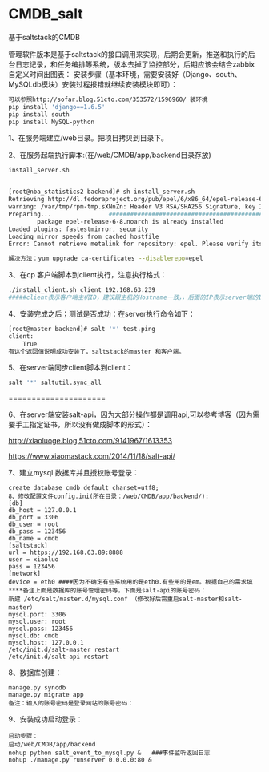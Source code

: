 # CMDB_salt
基于saltstack的CMDB

管理软件版本是基于saltstack的接口调用来实现，后期会更新，推送和执行的后台日志记录，和任务编排等系统，版本去掉了监控部分，后期应该会结合zabbix自定义时间出图表：
安装步骤（基本环境，需要安装好（Django、south、MySQLdb模块）安装过程报错就继续安装模块即可）：
```sh
可以参照http://sofar.blog.51cto.com/353572/1596960/ 装环境
pip install 'django==1.6.5'
pip install south
pip install MySQL-python
```
1、在服务端建立/web目录。把项目拷贝到目录下。

2、在服务起端执行脚本:(在/web/CMDB/app/backend目录存放)
```sh
install_server.sh  


[root@nba_statistics2 backend]# sh install_server.sh 
Retrieving http://dl.fedoraproject.org/pub/epel/6/x86_64/epel-release-6-8.noarch.rpm
warning: /var/tmp/rpm-tmp.sXNnZn: Header V3 RSA/SHA256 Signature, key ID 0608b895: NOKEY
Preparing...                ########################################### [100%]
        package epel-release-6-8.noarch is already installed
Loaded plugins: fastestmirror, security
Loading mirror speeds from cached hostfile
Error: Cannot retrieve metalink for repository: epel. Please verify its path and try again

解决方法：yum upgrade ca-certificates --disablerepo=epel
```

3、在cp 客户端脚本到client执行，注意执行格式：
```sh
./install_client.sh client 192.168.63.239    
#####client表示客户端主机ID，建议跟主机的Hostname一致，，后面的IP表示server端的IP地址。
```
4、安装完成之后；测试是否成功：在server执行命令如下：
```sh
[root@master backend]# salt '*' test.ping
client:
    True
有这个返回值说明成功安装了，saltstack的master 和客户端。
```
5、在server端同步client脚本到client：
```sh
salt '*' saltutil.sync_all
```
=====================

6、在server端安装salt-api，因为大部分操作都是调用api,可以参考博客（因为需要手工指定证书，所以没有做成脚本的形式）：

http://xiaoluoge.blog.51cto.com/9141967/1613353

https://www.xiaomastack.com/2014/11/18/salt-api/

7、建立mysql 数据库并且授权账号登录：
```
create database cmdb default charset=utf8; 
8、修改配置文件config.ini(所在目录：/web/CMDB/app/backend/):
[db]
db_host = 127.0.0.1  
db_port = 3306
db_user = root
db_pass = 123456
db_name = cmdb
[saltstack]
url = https://192.168.63.89:8888
user = xiaoluo
pass = 123456
[network]
device = eth0 ####因为不确定有些系统用的是eth0.有些用的是em。根据自己的需求填
****备注上面是数据库的账号管理密码等，下面是salt-api的账号密码：
新建 /etc/salt/master.d/mysql.conf （修改好后需重启salt-master和salt-master）
mysql.port: 3306
mysql.user: root
mysql.pass: 123456
mysql.db: cmdb
mysql.host: 127.0.0.1 
/etc/init.d/salt-master restart
/etc/init.d/salt-api restart
```
8、数据库创建：
```
manage.py syncdb
manage.py migrate app
备注：输入的账号密码是登录网站的账号密码：
```
9、安装成功启动登录：
```
启动步骤：
启动/web/CMDB/app/backend
nohup python salt_event_to_mysql.py &   ###事件监听返回日志
nohup ./manage.py runserver 0.0.0.0:80 &
```
